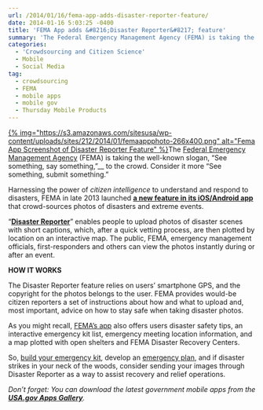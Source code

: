 ```yaml
---
url: /2014/01/16/fema-app-adds-disaster-reporter-feature/
date: 2014-01-16 5:03:25 -0400
title: 'FEMA App adds &#8216;Disaster Reporter&#8217; feature'
summary: 'The Federal Emergency Management Agency (FEMA) is taking the well-known slogan, &#8220;See something, say something,&#8221; to the crowd. Consider it more &#8220;See something, submit something.&#8221; Harnessing the power of citizen intelligence to understand and respond to disasters, FEMA in late 2013 launched a new feature in its'
categories:
  - 'Crowdsourcing and Citizen Science'
  - Mobile
  - Social Media
tag:
  - crowdsourcing
  - FEMA
  - mobile apps
  - mobile gov
  - Thursday Mobile Products
---
```


[{% img="https://s3.amazonaws.com/sitesusa/wp-content/uploads/sites/212/2014/01/femaappphoto-266x400.png" alt="Fema App Screenshot of Disaster Reporter Feature" %}](https://s3.amazonaws.com/sitesusa/wp-content/uploads/sites/212/2014/01/femaappphoto.png)The [Federal Emergency Management Agency](http://www.fema.gov) (FEMA) is taking the well-known slogan, &#8220;See something, say something,&#8221;__ to the crowd. Consider it more &#8220;See something, submit something.&#8221;

Harnessing the power of _citizen intelligence_ to understand and respond to disasters, FEMA in late 2013 launched **[a new feature in its iOS/Android app](https://itunes.apple.com/us/app/fema/id474807486?ls=1&mt=8)** that crowd-sources photos of disasters and extreme events.

&#8220;[**Disaster Reporter**](http://www.fema.gov/disaster-reporter)&#8221; enables people to upload photos of disaster scenes with short captions, which, after a quick vetting process, are then plotted by location on an interactive map.  The public, FEMA, emergency management officials, first-responders and others can view the photos instantly during or after an event.

**HOW IT WORKS**

The Disaster Reporter feature relies on users&#8217; smartphone GPS, and the copyright for the photos belongs to the user. FEMA provides would-be citizen reporters a set of instructions about how and what to upload and, most important, advice on how to stay safe when taking disaster photos.

As you might recall, [FEMA&#8217;s app](http://apps.usa.gov/fema-mobile.shtml) also offers users disaster safety tips, an interactive emergency kit list, emergency meeting location information, and a map plotted with open shelters and FEMA Disaster Recovery Centers.

So, [build your emergency  kit](http://www.ready.gov/build-a-kit), develop an [emergency plan](http://www.ready.gov/make-a-plan), and if disaster strikes in your neck of the woods,  consider sending your images through Disaster Reporter as a way to assist recovery and relief operations.

_Don&#8217;t forget: You can download the latest government mobile apps from the **[USA.gov Apps Gallery](http://apps.usa.gov/)**._